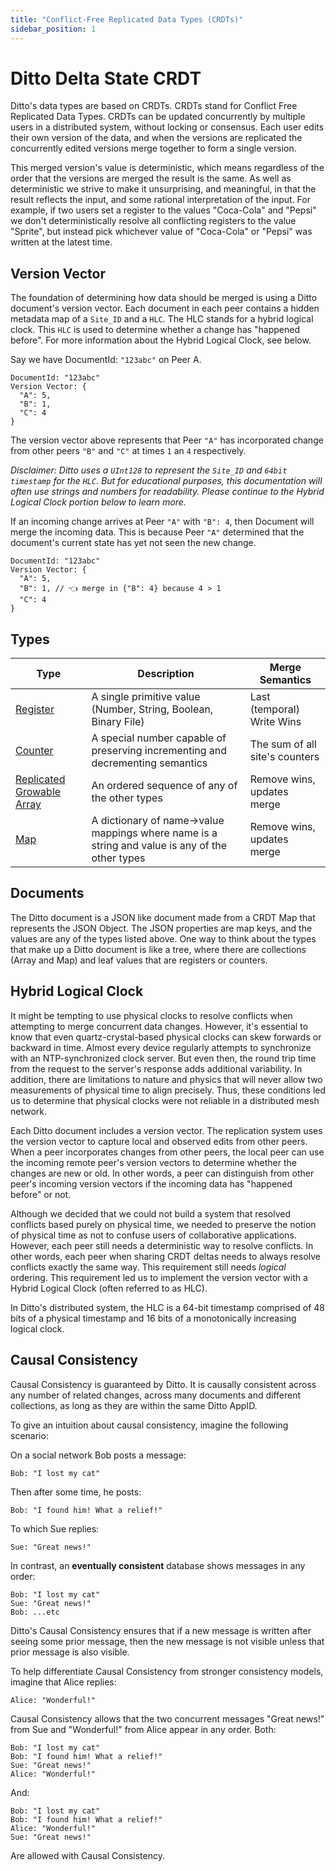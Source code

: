 ```yaml
---
title: "Conflict-Free Replicated Data Types (CRDTs)"
sidebar_position: 1
---
```


# Ditto Delta State CRDT

Ditto's data types are based on CRDTs. CRDTs stand for Conflict Free Replicated Data Types.
CRDTs can be updated concurrently by multiple users in a distributed system, without locking or
consensus. Each user edits their own version of the data, and when the versions
are replicated the concurrently edited versions merge together to form a single
version.

This merged version's value is deterministic, which means regardless of the
order that the versions are merged the result is the same. As well as
deterministic we strive to make it unsurprising, and meaningful, in that the
result reflects the input, and some rational interpretation of the input. For
example, if two users set a register to the values "Coca-Cola" and "Pepsi" we
don't deterministically resolve all conflicting registers to the value "Sprite",
but instead pick whichever value of "Coca-Cola" or "Pepsi" was written at the
latest time.

## Version Vector

The foundation of determining how data should be merged is using a Ditto document's version vector. 
Each document in each peer contains a hidden metadata map of a `Site_ID` and a `HLC`. The HLC stands for a 
hybrid logical clock. This `HLC` is used to determine whether a change has "happened before". 
For more information about the Hybrid Logical Clock, see below.

Say we have DocumentId: `"123abc"` on Peer A. 

```
DocumentId: "123abc"
Version Vector: {
  "A": 5,
  "B": 1,
  "C": 4
}
```

The version vector above represents that Peer `"A"` has incorporated change from other peers `"B"` and `"C"` at times `1` an `4` respectively.

_Disclaimer: Ditto uses a `UInt128` to represent the `Site_ID` and `64bit timestamp` for the `HLC`. But for educational purposes, 
this documentation will often use strings and numbers for readability. Please continue to the Hybrid Logical Clock portion below to learn more._

If an incoming change arrives at Peer `"A"` with `"B": 4`, then Document will merge the incoming data. This is because Peer `"A"` determined that the document's current state has yet not seen the new change. 


```
DocumentId: "123abc"
Version Vector: {
  "A": 5,
  "B": 1, // 👈 merge in {"B": 4} because 4 > 1
  "C": 4
}
```


## Types


| Type        | Description                                                                | Merge Semantics                |
| ----------- | -----------                                                                | ---                            |
| [Register](../datamodel/register)    | A single primitive value (Number, String, Boolean, Binary File)            | Last (temporal) Write Wins     |
| [Counter](../datamodel/counter)     | A special number capable of preserving incrementing and decrementing semantics | The sum of all site's counters |
| [Replicated Growable Array](../datamodel/array)       | An ordered sequence of any of the other types                              | Remove wins, updates merge     |
| [Map](../datamodel/map)         | A dictionary of name->value mappings where name is a string and value is any of the other types | Remove wins, updates merge     |

## Documents 

The Ditto document is a JSON like document made from a CRDT Map that represents
the JSON Object. The JSON properties are map keys, and the values are any of the
types listed above. One way to think about the types that make up a Ditto
document is like a tree, where there are collections (Array and Map) and leaf
values that are registers or counters.


## Hybrid Logical Clock

It might be tempting to use physical clocks to resolve conflicts when attempting to merge concurrent data changes. However, it's essential to know that even quartz-crystal-based physical clocks can skew forwards or backward in time. Almost every device regularly attempts to synchronize with an NTP-synchronized clock server. But even then, the round trip time from the request to the server's response adds additional variability. In addition, there are limitations to nature and physics that will never allow two measurements of physical time to align precisely. Thus, these conditions led us to determine that physical clocks were not reliable in a distributed mesh network. 

Each Ditto document includes a version vector. The replication system uses the version vector to capture local and observed edits from other peers. When a peer incorporates changes from other peers, the local peer can use the incoming remote peer's version vectors to determine whether the changes are new or old. In other words, a peer can distinguish from other peer's incoming version vectors if the incoming data has "happened before" or not.

Although we decided that we could not build a system that resolved conflicts based purely on physical time, we needed to preserve the notion of physical time as not to confuse users of collaborative applications. However, each peer still needs a deterministic way to resolve conflicts. In other words, each peer when sharing CRDT deltas needs to always resolve conflicts exactly the same way. This requirement still needs _logical_ ordering. This requirement led us to implement the version vector with a Hybrid Logical Clock (often referred to as HLC).

In Ditto's distributed system, the HLC is a 64-bit timestamp comprised of 48 bits of a physical timestamp and 16 bits of a monotonically increasing logical clock. 

## Causal Consistency

Causal Consistency is guaranteed by Ditto. It is causally consistent across any number of related
changes, across many documents and different collections, as long as they are
within the same Ditto AppID. 

To give an intuition about causal consistency,
imagine the following scenario:

On a social network Bob posts a message:

    Bob: "I lost my cat"

Then after some time, he posts:

    Bob: "I found him! What a relief!"

To which Sue replies:

    Sue: "Great news!"

In contrast, an **eventually consistent** database shows messages in any order:

    Bob: "I lost my cat"
    Sue: "Great news!"
    Bob: ...etc

Ditto's Causal Consistency ensures that if a new message is written after seeing some
prior message, then the new message is not visible unless that prior message is
also visible.

To help differentiate Causal Consistency from stronger consistency models, imagine that Alice replies:

    Alice: "Wonderful!"

Causal Consistency allows that the two concurrent messages "Great news!" from
Sue and "Wonderful!" from Alice appear in any order. Both:

    Bob: "I lost my cat"
    Bob: "I found him! What a relief!"
    Sue: "Great news!"
    Alice: "Wonderful!"

And:

    Bob: "I lost my cat"
    Bob: "I found him! What a relief!"
    Alice: "Wonderful!"
    Sue: "Great news!"

Are allowed with Causal Consistency.
